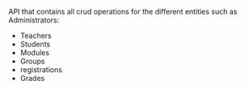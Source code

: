 API that contains all crud operations for the different entities
such as
Administrators:

- Teachers
- Students
- Modules
- Groups
- registrations
- Grades

